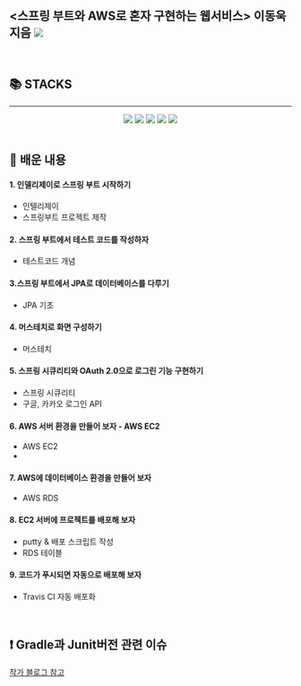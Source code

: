 ## <스프링 부트와 AWS로 혼자 구현하는 웹서비스> 이동욱 지음 <img src="https://app.travis-ci.com/xjfcnfw3/learn_spring_boot.svg?branch=master">


<br>

## 📚 STACKS
---
<div align=center> 
  <img src="https://img.shields.io/badge/springboot-6DB33F?style=for-the-badge&logo=springboot&logoColor=white">
  <img src="https://img.shields.io/badge/java-007396?style=for-the-badge&logo=java&logoColor=white">
  <img src="https://img.shields.io/badge/bootstrap-7952B3?style=for-the-badge&logo=bootstrap&logoColor=white">
  <img src="https://img.shields.io/badge/gradle-02303A?style=for-the-badge&logo=gradle&logoColor=white">
  <img src="https://img.shields.io/badge/junit5-25A162?style=for-the-badge&logo=JUnit5&logoColor=white">
</div>

<br>

## 📗 배운 내용

#### 1. 인델리제이로 스프링 부트 시작하기
* 인텔리제이
* 스프링부트 프로젝트 제작
#### 2. 스프링 부트에서 테스트 코드를 작성하자
* 테스트코드 개념
#### 3.스프링 부트에서 JPA로 데이터베이스를 다루기
* JPA 기초
#### 4. 머스테치로 화면 구성하기
* 머스테치
#### 5. 스프링 시큐리티와 OAuth 2.0으로 로그린 기능 구현하기
* 스프링 시큐리티
* 구글, 카카오 로그인 API
#### 6. AWS 서버 환경을 만들어 보자 - AWS EC2
* AWS EC2
* 
#### 7. AWS에 데이터베이스 환경을 만들어 보자
* AWS RDS
#### 8. EC2 서버에 프로젝트를 배포해 보자
* putty & 배포 스크립트 작성
* RDS 테이블
#### 9. 코드가 푸시되면 자동으로 배포해 보자
* Travis CI 자동 배포화

<br>

## :exclamation: Gradle과 Junit버전 관련 이슈
<a href="https://jojoldu.tistory.com/m/539">작가 블로그 참고</a>
